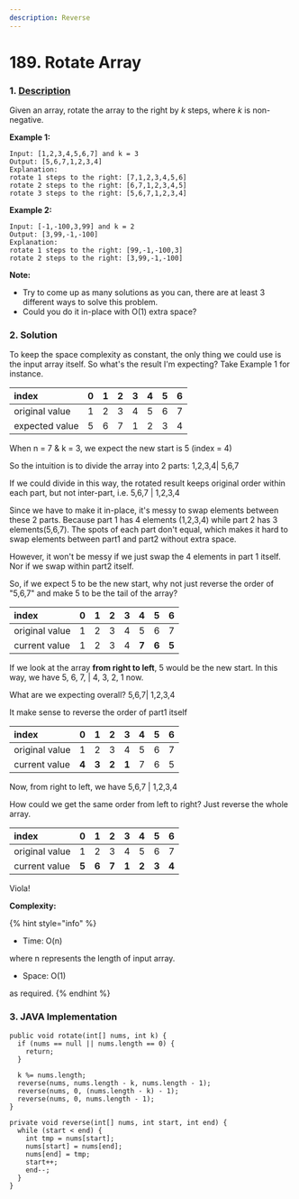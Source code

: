 ```yaml
---
description: Reverse
---
```


# 189. Rotate Array

### 1. [Description](https://leetcode.com/problems/rotate-array/solution/)

Given an array, rotate the array to the right by _k_ steps, where _k_ is non-negative.

**Example 1:**

```text
Input: [1,2,3,4,5,6,7] and k = 3
Output: [5,6,7,1,2,3,4]
Explanation:
rotate 1 steps to the right: [7,1,2,3,4,5,6]
rotate 2 steps to the right: [6,7,1,2,3,4,5]
rotate 3 steps to the right: [5,6,7,1,2,3,4]
```

**Example 2:**

```text
Input: [-1,-100,3,99] and k = 2
Output: [3,99,-1,-100]
Explanation: 
rotate 1 steps to the right: [99,-1,-100,3]
rotate 2 steps to the right: [3,99,-1,-100]
```

**Note:**

* Try to come up as many solutions as you can, there are at least 3 different ways to solve this problem.
* Could you do it in-place with O\(1\) extra space?



### 2. Solution

To keep the space complexity as constant, the only thing we could use is the input array itself. So what's the result I'm expecting? Take Example 1 for instance.

| index | 0 | 1 | 2 | 3 | 4 | 5 | 6 |
| :--- | :--- | :--- | :--- | :--- | :--- | :--- | :--- |
| original value | 1 | 2 | 3 | 4 | 5 | 6 | 7 |
| expected value | 5 | 6 | 7 | 1 | 2 | 3 | 4 |

When n = 7 & k = 3, we expect the new start is 5 \(index = 4\) 

So the intuition is to divide the array into 2 parts: 1,2,3,4\| 5,6,7

If we could divide in this way, the rotated result keeps original order within each part, but not inter-part, i.e. 5,6,7 \| 1,2,3,4

Since we have to make it in-place, it's messy to swap elements between these 2 parts. Because part 1 has 4 elements \(1,2,3,4\) while part 2 has 3 elements\(5,6,7\). The spots of each part don't equal, which makes it hard to swap elements between part1 and part2 without extra space.

However, it won't be messy if we just swap the 4 elements in part 1 itself. Nor if we swap within part2 itself. 

So, if we expect 5 to be the new start, why not just reverse the order of "5,6,7" and make 5 to be the tail of the array? 

| index | 0 | 1 | 2 | 3 | 4 | 5 | 6 |
| :--- | :--- | :--- | :--- | :--- | :--- | :--- | :--- |
| original value | 1 | 2 | 3 | 4 | 5 | 6 | 7 |
| current value | 1 | 2 | 3 | 4 | **7** | **6** | **5** |

If we look at the array **from right to left**, 5 would be the new start. In this way, we have 5, 6, 7, \| 4, 3, 2, 1 now.

What are we expecting overall? 5,6,7\| 1,2,3,4

It make sense to reverse the order of part1 itself

| index | 0 | 1 | 2 | 3 | 4 | 5 | 6 |
| :--- | :--- | :--- | :--- | :--- | :--- | :--- | :--- |
| original value | 1 | 2 | 3 | 4 | 5 | 6 | 7 |
| current value | **4** | **3** | **2** | **1** | 7 | 6 | 5 |

Now, from right to left, we have 5,6,7 \| 1,2,3,4

How could we get the same order from left to right? Just reverse the whole array.

| index | 0 | 1 | 2 | 3 | 4 | 5 | 6 |
| :--- | :--- | :--- | :--- | :--- | :--- | :--- | :--- |
| original value | 1 | 2 | 3 | 4 | 5 | 6 | 7 |
| current value | **5** | **6** | **7** | **1** | **2** | **3** | **4** |

Viola!

**Complexity:**

{% hint style="info" %}
* Time: O\(n\)  

where n represents the length of input array. 

* Space: O\(1\) 

as required.
{% endhint %}



### 3. JAVA Implementation

```text
public void rotate(int[] nums, int k) {
  if (nums == null || nums.length == 0) {
    return;
  }
  
  k %= nums.length;
  reverse(nums, nums.length - k, nums.length - 1);
  reverse(nums, 0, (nums.length - k) - 1);
  reverse(nums, 0, nums.length - 1);
}
 
private void reverse(int[] nums, int start, int end) {
  while (start < end) {
    int tmp = nums[start];
    nums[start] = nums[end];
    nums[end] = tmp;
    start++;
    end--;
  }
}
```

